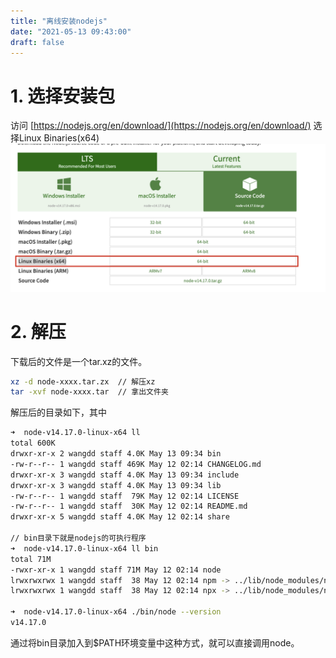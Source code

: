 ```yaml
---
title: "离线安装nodejs"
date: "2021-05-13 09:43:00"
draft: false
---
```


# 1. 选择安装包
访问 [https://nodejs.org/en/download/](https://nodejs.org/en/download/)
选择Linux Binaries(x64)
![](2022-10-29-10-38-33.png)

# 2. 解压
下载后的文件是一个tar.xz的文件。

```bash
xz -d node-xxxx.tar.zx  // 解压xz
tar -xvf node-xxxx.tar  // 拿出文件夹
```
解压后的目录如下，其中

```bash
➜  node-v14.17.0-linux-x64 ll
total 600K
drwxr-xr-x 2 wangdd staff 4.0K May 13 09:34 bin
-rw-r--r-- 1 wangdd staff 469K May 12 02:14 CHANGELOG.md
drwxr-xr-x 3 wangdd staff 4.0K May 13 09:34 include
drwxr-xr-x 3 wangdd staff 4.0K May 13 09:34 lib
-rw-r--r-- 1 wangdd staff  79K May 12 02:14 LICENSE
-rw-r--r-- 1 wangdd staff  30K May 12 02:14 README.md
drwxr-xr-x 5 wangdd staff 4.0K May 12 02:14 share

// bin目录下就是nodejs的可执行程序
➜  node-v14.17.0-linux-x64 ll bin
total 71M
-rwxr-xr-x 1 wangdd staff 71M May 12 02:14 node
lrwxrwxrwx 1 wangdd staff  38 May 12 02:14 npm -> ../lib/node_modules/npm/bin/npm-cli.js
lrwxrwxrwx 1 wangdd staff  38 May 12 02:14 npx -> ../lib/node_modules/npm/bin/npx-cli.js

➜  node-v14.17.0-linux-x64 ./bin/node --version
v14.17.0
```
通过将bin目录加入到$PATH环境变量中这种方式，就可以直接调用node。

